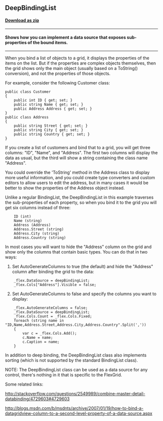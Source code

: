 ## DeepBindingList
#### [Download as zip](https://minhaskamal.github.io/DownGit/#/home?url=https://github.com/GrapeCity/ComponentOne-WinForms-Samples/tree/master/NetFramework\FlexGrid\CS\DeepBindingList)
____
#### Shows how you can implement a data source that exposes sub-properties of the bound items.
____
When you bind a list of objects to a grid, it displays the properties of the items on the list. But if the properties are complex objects themselves, then the grid shows only the main object (usually based on a ToString() conversion), and not the properties of those objects. 

For example, consider the following Customer class: 

```
public class Customer
{
	public int ID { get; set; }
	public string Name { get; set; }
	public Address Address { get; set; }
}
public class Address
{
	public string Street { get; set; }
	public string City { get; set; }
	public string Country { get; set; }
}
```

If you create a list of customers and bind that to a grid, you will get three columns: "ID", "Name", and "Address". The first two columns will display the data as usual, but the third will show a string containing the class name "Address". 

You could override the 'ToString' method in the Address class to display more useful information, and you could create type converters and custom editors to allow users to edit the address, but in many cases it would be better to show the properties of the Address object instead. 

Unlike a regular BindingList<T>, the DeepBindingList<T> in this example traverses the sub-properties of each property, so when you bind it to the grid you will get six columns instead of three: 

```
	ID (int)
	Name (string)
	Address (Address)
	Address.Street (string)
	Address.City (string)
	Address.Country (string)
```

In most cases you will want to hide the "Address" column on the grid and show only the columns that contain basic types. You can do that in two ways: 

1) Set AutoGenerateColumns to true (the default) and hide the "Address" column after binding the grid to the data: 

```
	_flex.DataSource = deepBindingList;
	_flex.Cols["Address"].Visible = false;
```

2) Set AutoGenerateColumns to false and specify the columns you want to display: 

```
	_flex.AutoGenerateColumns = false;
	_flex.DataSource = deepBindingList;
	_flex.Cols.Count = _flex.Cols.Fixed;
	foreach (string name in "ID,Name,Address.Street,Address.City,Address.Country".Split(','))
	{
		var c = _flex.Cols.Add();
		c.Name = name;
		c.Caption = name;
	}
```

In addition to deep binding, the DeepBindingList<T> class also implements sorting (which is not supported by the standard BindingList<T> class). 

NOTE: The DeepBindingList<T> class can be used as a data source for any control, there's nothing in it that is specific to the FlexGrid. 

Some related links: 

http://stackoverflow.com/questions/2549989/combine-master-detail-databinding/4729603#4729603 

http://blogs.msdn.com/b/msdnts/archive/2007/01/19/how-to-bind-a-datagridview-column-to-a-second-level-property-of-a-data-source.aspx 

